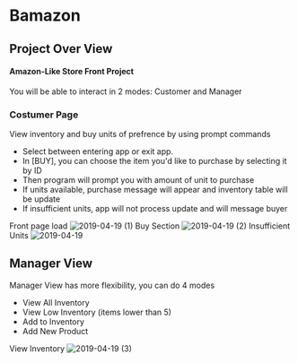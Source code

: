 # Bamazon
## Project Over View
#### Amazon-Like Store Front Project
You will be able to interact in 2 modes: Customer and Manager 

### Costumer Page
View inventory and buy units of prefrence by using prompt commands
* Select between entering app or exit app.
* In [BUY], you can choose the item you'd like to purchase by selecting it by ID
* Then program will prompt you with amount of unit to purchase
* If units available, purchase message will appear and inventory table will be update
* If insufficient units, app will not process update and will message buyer

Front page load
![2019-04-19 (1)](https://user-images.githubusercontent.com/46499915/56407817-5761ce00-623f-11e9-9cc3-8bae47551e2c.png)
Buy Section 
![2019-04-19 (2)](https://user-images.githubusercontent.com/46499915/56407937-01d9f100-6240-11e9-8259-2d209e274e45.png)
Insufficient Units
![2019-04-19](https://user-images.githubusercontent.com/46499915/56407884-b9bace80-623f-11e9-8c86-1e0344454cfc.png)

## Manager View
Manager View has more flexibility, you can do 4 modes
* View All Inventory
* View Low Inventory (items lower than 5)
* Add to Inventory
* Add New Product

View Inventory
![2019-04-19 (3)](https://user-images.githubusercontent.com/46499915/56408360-1a4b0b00-6242-11e9-97a3-511aa3484439.png)
